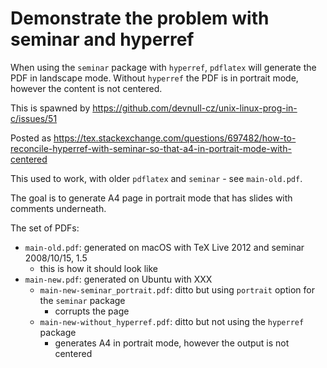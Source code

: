 # Demonstrate the problem with seminar and hyperref

When using the `seminar` package with `hyperref`, `pdflatex` will generate the PDF in landscape mode.
Without `hyperref` the PDF is in portrait mode, however the content is not centered.

This is spawned by https://github.com/devnull-cz/unix-linux-prog-in-c/issues/51

Posted as https://tex.stackexchange.com/questions/697482/how-to-reconcile-hyperref-with-seminar-so-that-a4-in-portrait-mode-with-centered

This used to work, with older `pdflatex` and `seminar` - see `main-old.pdf`.

The goal is to generate A4 page in portrait mode that has slides with comments underneath.

The set of PDFs:
  - `main-old.pdf`: generated on macOS with TeX Live 2012 and seminar 2008/10/15, 1.5
    - this is how it should look like
  - `main-new.pdf`: generated on Ubuntu with XXX
    - `main-new-seminar_portrait.pdf`: ditto but using `portrait` option for the `seminar` package
      - corrupts the page
    - `main-new-without_hyperref.pdf`: ditto but not using the `hyperref` package
      - generates A4 in portrait mode, however the output is not centered
